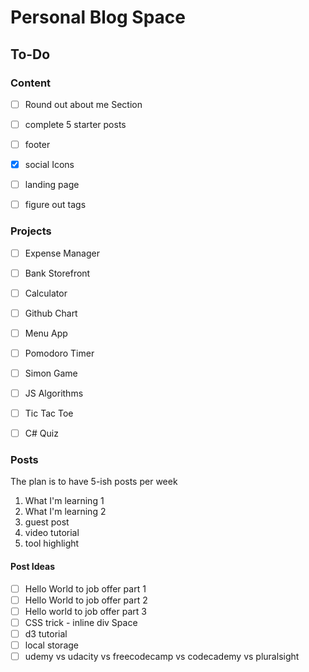 # Personal Blog Space

## To-Do

### Content
- [ ] Round out about me Section
- [ ] complete 5 starter posts
- [ ] footer
- [x] social Icons
- [ ] landing page
- [ ] figure out tags


### Projects
- [ ] Expense Manager
- [ ] Bank Storefront
- [ ] Calculator
- [ ] Github Chart
- [ ] Menu App
- [ ] Pomodoro Timer
- [ ] Simon Game
- [ ] JS Algorithms
- [ ] Tic Tac Toe
- [ ] C# Quiz


### Posts
The plan is to have 5-ish posts per week
1. What I'm learning 1
2. What I'm learning 2
3. guest post
4. video tutorial
5. tool highlight

#### Post Ideas
- [ ] Hello World to job offer part 1
- [ ] Hello World to job offer part 2
- [ ] Hello world to job offer part 3
- [ ] CSS trick - inline div Space
- [ ] d3 tutorial
- [ ] local storage
- [ ] udemy vs udacity vs freecodecamp vs codecademy vs pluralsight
